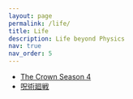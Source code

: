 ```yaml
---
layout: page
permalink: /life/
title: Life 
description: Life beyond Physics
nav: true
nav_order: 5
---
```


- <a href='https://www.netflix.com/title/80025678'>The Crown Season 4 </a>
- <a href='https://jujutsukaisen.jp/onair/'>呪術廻戦 </a>
